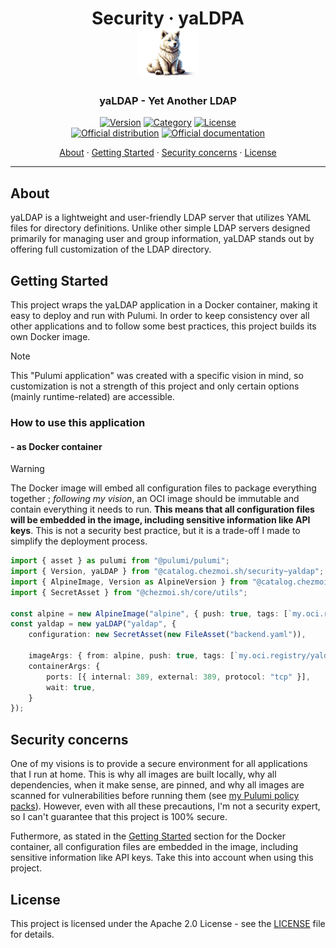 <!-- markdownlint-disable MD033 -->
<h1 align="center">
  Security · yaLDPA
  <br/>
  <img src="docs/9f0b3036-377c-4c59-a1aa-b7676401b305.png" alt="yaldap home logo" height="75">
</h1>

<h3 align="center">yaLDAP - Yet Another LDAP</h3>

<div align="center">

[![Version](https://img.shields.io/badge/Version-v0.2.0-orange.svg)](https://github.com/chezmoi-sh/yaldap/releases/tag/v0.2.0)
[![Category](https://img.shields.io/badge/Category-Security-purple.svg)](../)
[![License](https://img.shields.io/badge/License-Apache_2.0-blue.svg)](../../../../LICENSE)
<br>
[![Official distribution](https://img.shields.io/badge/Official_Distribution-forestgreen.svg?logo=gitlfs&logoColor=white)]()
[![Official documentation](https://img.shields.io/badge/Official_documentation-333.svg?logo=github)](https://github.com/chezmoi-sh/yaldap)

<a href="#about">About</a> ·
<a href="#getting-started">Getting Started</a> ·
<a href="#security-concerns">Security concerns</a> ·
<a href="#license">License</a>

</div>

---

<!-- markdownlint-enable MD033 -->

## About

yaLDAP is a lightweight and user-friendly LDAP server that utilizes YAML files for directory definitions. Unlike other
simple LDAP servers designed primarily for managing user and group information, yaLDAP stands out by offering full
customization of the LDAP directory.

## Getting Started

This project wraps the yaLDAP application in a Docker container, making it easy to deploy and run with Pulumi.
In order to keep consistency over all other applications and to follow some best practices, this project builds its
own Docker image.

> [!NOTE]
> This "Pulumi application" was created with a specific vision in mind, so customization is not a strength of this
> project and only certain options (mainly runtime-related) are accessible.

### How to use this application

#### - as Docker container

> [!WARNING]
> The Docker image will embed all configuration files to package everything together ; _following my vision_, an
> OCI image should be immutable and contain everything it needs to run. **This means that all configuration files will
> be embedded in the image, including sensitive information like API keys**. This is not a security best practice, but
> it is a trade-off I made to simplify the deployment process.

```typescript
import { asset } as pulumi from "@pulumi/pulumi";
import { Version, yaLDAP } from "@catalog.chezmoi.sh/security~yaldap";
import { AlpineImage, Version as AlpineVersion } from "@catalog.chezmoi.sh/os~alpine-3.19";
import { SecretAsset } from "@chezmoi.sh/core/utils";

const alpine = new AlpineImage("alpine", { push: true, tags: [`my.oci.registry/alpine:${AlpineVersion}`] });
const yaldap = new yaLDAP("yaldap", {
    configuration: new SecretAsset(new FileAsset("backend.yaml")),

    imageArgs: { from: alpine, push: true, tags: [`my.oci.registry/yaldap:${Version}`] },
    containerArgs: {
        ports: [{ internal: 389, external: 389, protocol: "tcp" }],
        wait: true,
    }
});
```

## Security concerns

One of my visions is to provide a secure environment for all applications that I run at home. This is why all images are
built locally, why all dependencies, when it make sense, are pinned, and why all images are scanned for vulnerabilities
before running them (see [my Pulumi policy packs](../../../../lib/policy-pack/)).
However, even with all these precautions, I'm not a security expert, so I can't guarantee that this project is 100%
secure.

Futhermore, as stated in the [Getting Started](#--as-docker-container) section for the Docker container, all <!-- trunk-ignore(markdown-link-check/404): False positive on the anchor -->
configuration files are embedded in the image, including sensitive information like API keys. Take this into account
when using this project.

## License

This project is licensed under the Apache 2.0 License - see the [LICENSE](../../../../LICENSE) file for details.
